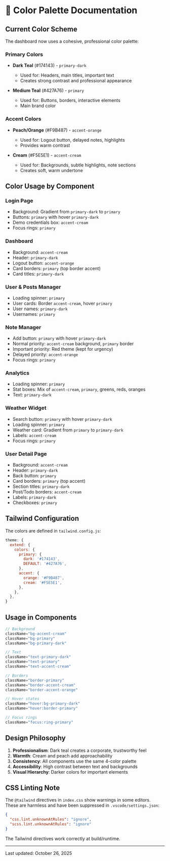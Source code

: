# 🎨 Color Palette Documentation

## Current Color Scheme

The dashboard now uses a cohesive, professional color palette:

### Primary Colors
- **Dark Teal** (#174143) - `primary-dark`
  - Used for: Headers, main titles, important text
  - Creates strong contrast and professional appearance

- **Medium Teal** (#427A76) - `primary`
  - Used for: Buttons, borders, interactive elements
  - Main brand color

### Accent Colors
- **Peach/Orange** (#F9B487) - `accent-orange`
  - Used for: Logout button, delayed notes, highlights
  - Provides warm contrast

- **Cream** (#F5E5E1) - `accent-cream`
  - Used for: Backgrounds, subtle highlights, note sections
  - Creates soft, warm undertone

## Color Usage by Component

### Login Page
- Background: Gradient from `primary-dark` to `primary`
- Buttons: `primary` with hover `primary-dark`
- Demo credentials box: `accent-cream`
- Focus rings: `primary`

### Dashboard
- Background: `accent-cream`
- Header: `primary-dark`
- Logout button: `accent-orange`
- Card borders: `primary` (top border accent)
- Card titles: `primary-dark`

### User & Posts Manager
- Loading spinner: `primary`
- User cards: Border `accent-cream`, hover `primary`
- User names: `primary-dark`
- Usernames: `primary`

### Note Manager
- Add button: `primary` with hover `primary-dark`
- Normal priority: `accent-cream` background, `primary` border
- Important priority: Red theme (kept for urgency)
- Delayed priority: `accent-orange`
- Focus rings: `primary`

### Analytics
- Loading spinner: `primary`
- Stat boxes: Mix of `accent-cream`, `primary`, greens, reds, oranges
- Text: `primary-dark`

### Weather Widget
- Search button: `primary` with hover `primary-dark`
- Loading spinner: `primary`
- Weather card: Gradient from `primary` to `primary-dark`
- Labels: `accent-cream`
- Focus rings: `primary`

### User Detail Page
- Background: `accent-cream`
- Header: `primary-dark`
- Back button: `primary`
- Card borders: `primary` (top accent)
- Section titles: `primary-dark`
- Post/Todo borders: `accent-cream`
- Labels: `primary-dark`
- Checkboxes: `primary`

## Tailwind Configuration

The colors are defined in `tailwind.config.js`:

```javascript
theme: {
  extend: {
    colors: {
      primary: {
        dark: '#174143',
        DEFAULT: '#427A76',
      },
      accent: {
        orange: '#F9B487',
        cream: '#F5E5E1',
      },
    },
  },
}
```

## Usage in Components

```jsx
// Background
className="bg-accent-cream"
className="bg-primary"
className="bg-primary-dark"

// Text
className="text-primary-dark"
className="text-primary"
className="text-accent-cream"

// Borders
className="border-primary"
className="border-accent-cream"
className="border-accent-orange"

// Hover states
className="hover:bg-primary-dark"
className="hover:border-primary"

// Focus rings
className="focus:ring-primary"
```

## Design Philosophy

1. **Professionalism**: Dark teal creates a corporate, trustworthy feel
2. **Warmth**: Cream and peach add approachability
3. **Consistency**: All components use the same 4-color palette
4. **Accessibility**: High contrast between text and backgrounds
5. **Visual Hierarchy**: Darker colors for important elements

## CSS Linting Note

The `@tailwind` directives in `index.css` show warnings in some editors. These are harmless and have been suppressed in `.vscode/settings.json`:

```json
{
  "css.lint.unknownAtRules": "ignore",
  "scss.lint.unknownAtRules": "ignore"
}
```

The Tailwind directives work correctly at build/runtime.

---

Last updated: October 26, 2025
